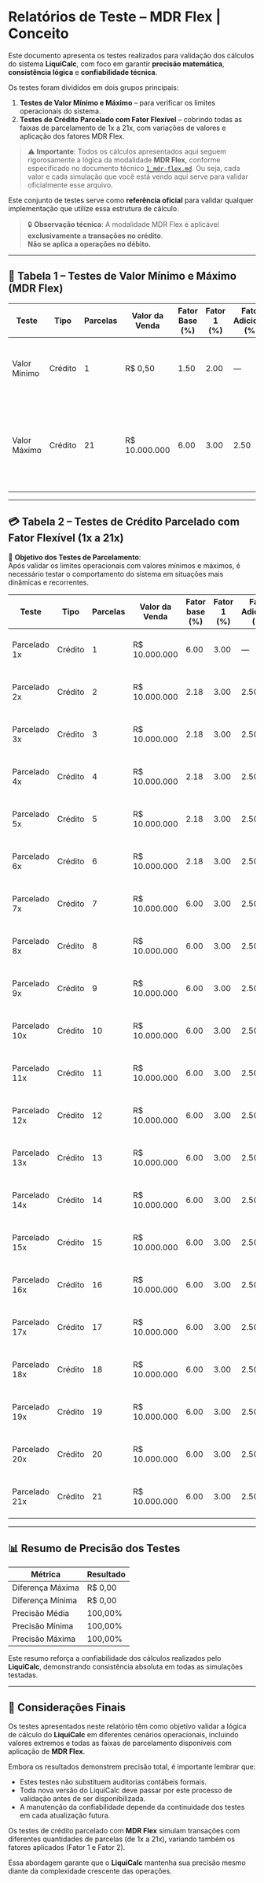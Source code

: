 # Relatórios de Teste – MDR Flex | Conceito

Este documento apresenta os testes realizados para validação dos cálculos do sistema **LiquiCalc**, com foco em garantir **precisão matemática**, **consistência lógica** e **confiabilidade técnica**.  

Os testes foram divididos em dois grupos principais:

1. **Testes de Valor Mínimo e Máximo** – para verificar os limites operacionais do sistema.  
2. **Testes de Crédito Parcelado com Fator Flexível** – cobrindo todas as faixas de parcelamento de 1x a 21x, com variações de valores e aplicação dos fatores MDR Flex.  

> ⚠️ **Importante**: Todos os cálculos apresentados aqui seguem rigorosamente a lógica da modalidade **MDR Flex**, conforme especificado no documento técnico [`1_mdr-flex.md`](https://github.com/vinyalme/LiquiCalc/blob/main/0_conceitos/1_mdr-flex.md). Ou seja, cada valor e cada simulação que você está vendo aqui serve para validar oficialmente esse arquivo.  

Este conjunto de testes serve como **referência oficial** para validar qualquer implementação que utilize essa estrutura de cálculo.  

> 🔒 **Observação técnica**: A modalidade MDR Flex é aplicável **exclusivamente a transações no crédito**.  
> **Não se aplica a operações no débito.**  

---

## 🧾 Tabela 1 – Testes de Valor Mínimo e Máximo (MDR Flex)

| Teste         | Tipo    | Parcelas | Valor da Venda | Fator Base (%) | Fator 1 (%) | Fator Adicional (%) | Fator Total (%) | 🧮 Valor Retido (Taxa)                                                                 | 🧮 Valor Líquido | ✅ Verificação                                    | Diferença | Precisão |
|---------------|---------|----------|----------------|----------------|-------------|----------------------|------------------|----------------------------------------------------------------------------------------|------------------|--------------------------------------------------|-----------|----------|
| Valor Mínimo  | Crédito | 1        | R$ 0,50        | 1.50           | 2.00        | —                    | 3.50             | R$ 0,50 × (1.50% + 2.00%) = R$ 0,50 × 3.50% = R$ 0,0175 ≈ R$ 0,02                      | R$ 0,48          | ✅ R$ 0,48 + R$ 0,02 = R$ 0,50                     | R$ 0,00   | 100,00%  |
| Valor Máximo  | Crédito | 21       | R$ 10.000.000  | 6.00           | 3.00        | 2.50                 | 59.00            | R$ 10.000.000 × (6.00% + 3.00% + 20×2.50%) = R$ 10.000.000 × 59.00% = R$ 5.900.000,00 | R$ 4.100.000,00  | ✅ R$ 4.100.000,00 + R$ 5.900.000,00 = R$ 10.000.000 | R$ 0,00   | 100,00%  |

---

## 💳 Tabela 2 – Testes de Crédito Parcelado com Fator Flexível (1x a 21x)

📌 **Objetivo dos Testes de Parcelamento**:  
Após validar os limites operacionais com valores mínimos e máximos, é necessário testar o comportamento do sistema em situações mais dinâmicas e recorrentes.  

| Teste          | Tipo    | Parcelas | Valor da Venda | Fator base (%) | Fator 1 (%) | Fator Adicional (%) | Cálculo Taxa                            | Total Taxa (%) | 🧮 Valor Retido (Taxa) | 🧮 Valor Líquido | ✅ Verificação                         | Diferença | Precisão |
|----------------|---------|----------|----------------|----------------|-------------|----------------------|-----------------------------------------|----------------|------------------------|------------------|---------------------------------------|-----------|----------|
| Parcelado 1x   | Crédito | 1        | R$ 10.000.000  | 6.00           | 3.00        | —                    | 6.00% + 3.00%                           | 9.00%          | R$ 900,000.00          | R$ 9,100,000.00  | ✅ R$ 9,100,000 + R$ 900,000           | R$ 0,00   | 100,00%  |
| Parcelado 2x   | Crédito | 2        | R$ 10.000.000  | 2.18           | 3.00        | 2.50                 | 2.18% + 3.00% + 1×2.50%                 | 7.68%          | R$ 768,000.00          | R$ 9,232,000.00  | ✅ R$ 9,232,000 + R$ 768,000           | R$ 0,00   | 100,00%  |
| Parcelado 3x   | Crédito | 3        | R$ 10.000.000  | 2.18           | 3.00        | 2.50                 | 2.18% + 3.00% + 2×2.50%                 | 10.18%         | R$ 1,018,000.00        | R$ 8,982,000.00  | ✅ R$ 8,982,000 + R$ 1,018,000         | R$ 0,00   | 100,00%  |
| Parcelado 4x   | Crédito | 4        | R$ 10.000.000  | 2.18           | 3.00        | 2.50                 | 2.18% + 3.00% + 3×2.50%                 | 12.68%         | R$ 1,268,000.00        | R$ 8,732,000.00  | ✅ R$ 8,732,000 + R$ 1,268,000         | R$ 0,00   | 100,00%  |
| Parcelado 5x   | Crédito | 5        | R$ 10.000.000  | 2.18           | 3.00        | 2.50                 | 2.18% + 3.00% + 4×2.50%                 | 15.18%         | R$ 1,518,000.00        | R$ 8,482,000.00  | ✅ R$ 8,482,000 + R$ 1,518,000         | R$ 0,00   | 100,00%  |
| Parcelado 6x   | Crédito | 6        | R$ 10.000.000  | 2.18           | 3.00        | 2.50                 | 2.18% + 3.00% + 5×2.50%                 | 17.68%         | R$ 1,768,000.00        | R$ 8,232,000.00  | ✅ R$ 8,232,000 + R$ 1,768,000         | R$ 0,00   | 100,00%  |
| Parcelado 7x   | Crédito | 7        | R$ 10.000.000  | 6.00           | 3.00        | 2.50                 | 6.00% + 3.00% + 6×2.50%                 | 24.00%         | R$ 2,400,000.00        | R$ 7,600,000.00  | ✅ R$ 7,600,000 + R$ 2,400,000         | R$ 0,00   | 100,00%  |
| Parcelado 8x   | Crédito | 8        | R$ 10.000.000  | 6.00           | 3.00        | 2.50                 | 6.00% + 3.00% + 7×2.50%                 | 26.50%         | R$ 2,650,000.00        | R$ 7,350,000.00  | ✅ R$ 7,350,000 + R$ 2,650,000         | R$ 0,00   | 100,00%  |
| Parcelado 9x   | Crédito | 9        | R$ 10.000.000  | 6.00           | 3.00        | 2.50                 | 6.00% + 3.00% + 8×2.50%                 | 29.00%         | R$ 2,900,000.00        | R$ 7,100,000.00  | ✅ R$ 7,100,000 + R$ 2,900,000         | R$ 0,00   | 100,00%  |
| Parcelado 10x  | Crédito | 10       | R$ 10.000.000  | 6.00           | 3.00        | 2.50                 | 6.00% + 3.00% + 9×2.50%                 | 31.50%         | R$ 3,150,000.00        | R$ 6,850,000.00  | ✅ R$ 6,850,000 + R$ 3,150,000         | R$ 0,00   | 100,00%  |
| Parcelado 11x  | Crédito | 11       | R$ 10.000.000  | 6.00           | 3.00        | 2.50                 | 6.00% + 3.00% + 10×2.50%                | 34.00%         | R$ 3,400,000.00        | R$ 6,600,000.00  | ✅ R$ 6,600,000 + R$ 3,400,000         | R$ 0,00   | 100,00%  |
| Parcelado 12x  | Crédito | 12       | R$ 10.000.000  | 6.00           | 3.00        | 2.50                 | 6.00% + 3.00% + 11×2.50%                | 36.50%         | R$ 3,650,000.00        | R$ 6,350,000.00  | ✅ R$ 6,350,000 + R$ 3,650,000         | R$ 0,00   | 100,00%  |
| Parcelado 13x  | Crédito | 13       | R$ 10.000.000  | 6.00           | 3.00        | 2.50                 | 6.00% + 3.00% + 12×2.50%                | 39.00%         | R$ 3,900,000.00        | R$ 6,100,000.00  | ✅ R$ 6,100,000 + R$ 3,900,000         | R$ 0,00   | 100,00%  |
| Parcelado 14x  | Crédito | 14       | R$ 10.000.000  | 6.00           | 3.00        | 2.50                 | 6.00% + 3.00% + 13×2.50%                | 41.50%         | R$ 4,150,000.00        | R$ 5,850,000.00  | ✅ R$ 5,850,000 + R$ 4,150,000         | R$ 0,00   | 100,00%  |
| Parcelado 15x  | Crédito | 15       | R$ 10.000.000  | 6.00           | 3.00        | 2.50                 | 6.00% + 3.00% + 14×2.50%                | 44.00%         | R$ 4,400,000.00        | R$ 5,600,000.00  | ✅ R$ 5,600,000 + R$ 4,400,000         | R$ 0,00   | 100,00%  |
| Parcelado 16x  | Crédito | 16       | R$ 10.000.000  | 6.00           | 3.00        | 2.50                 | 6.00% + 3.00% + 15×2.50%                | 46.50%         | R$ 4,650,000.00        | R$ 5,350,000.00  | ✅ R$ 5,350,000 + R$ 4,650,000         | R$ 0,00   | 100,00%  |
| Parcelado 17x  | Crédito | 17       | R$ 10.000.000  | 6.00           | 3.00        | 2.50                 | 6.00% + 3.00% + 16×2.50%                | 49.00%         | R$ 4,900,000.00        | R$ 5,100,000.00  | ✅ R$ 5,100,000 + R$ 4,900,000         | R$ 0,00   | 100,00%  |
| Parcelado 18x  | Crédito | 18       | R$ 10.000.000  | 6.00           | 3.00        | 2.50                 | 6.00% + 3.00% + 17×2.50%                | 51.50%         | R$ 5,150,000.00        | R$ 4,850,000.00  | ✅ R$ 4,850,000 + R$ 5,150,000         | R$ 0,00   | 100,00%  |
| Parcelado 19x  | Crédito | 19       | R$ 10.000.000  | 6.00           | 3.00        | 2.50                 | 6.00% + 3.00% + 18×2.50%                | 54.00%         | R$ 5,400,000.00        | R$ 4,600,000.00  | ✅ R$ 4,600,000 + R$ 5,400,000         | R$ 0,00   | 100,00%  |
| Parcelado 20x  | Crédito | 20       | R$ 10.000.000  | 6.00           | 3.00        | 2.50                 | 6.00% + 3.00% + 19×2.50%                | 56.50%         | R$ 5,650,000.00        | R$ 4,350,000.00  | ✅ R$ 4,350,000 + R$ 5,650,000         | R$ 0,00   | 100,00%  |
| Parcelado 21x  | Crédito | 21       | R$ 10.000.000  | 6.00           | 3.00        | 2.50                 | 6.00% + 3.00% + 20×2.50%                | 59.00%         | R$ 5,900,000.00        | R$ 4,100,000.00  | ✅ R$ 4,100,000 + R$ 5,900,000         | R$ 0,00   | 100,00%  |

---

## 📊 Resumo de Precisão dos Testes

| Métrica             | Resultado |
|---------------------|-----------|
| Diferença Máxima    | R$ 0,00   |
| Diferença Mínima    | R$ 0,00   |
| Precisão Média      | 100,00%   |
| Precisão Mínima     | 100,00%   |
| Precisão Máxima     | 100,00%   |

Este resumo reforça a confiabilidade dos cálculos realizados pelo **LiquiCalc**, demonstrando consistência absoluta em todas as simulações testadas.  

---

## 📝 Considerações Finais  

Os testes apresentados neste relatório têm como objetivo validar a lógica de cálculo do **LiquiCalc** em diferentes cenários operacionais, incluindo valores extremos e todas as faixas de parcelamento disponíveis com aplicação de **MDR Flex**.  

Embora os resultados demonstrem precisão total, é importante lembrar que:  

- Estes testes não substituem auditorias contábeis formais.  
- Toda nova versão do LiquiCalc deve passar por este processo de validação antes de ser disponibilizada.  
- A manutenção da confiabilidade depende da continuidade dos testes em cada atualização futura.  

Os testes de crédito parcelado com **MDR Flex** simulam transações com diferentes quantidades de parcelas (de 1x a 21x), variando também os fatores aplicados (Fator 1 e Fator 2).  

Essa abordagem garante que o **LiquiCalc** mantenha sua precisão mesmo diante da complexidade crescente das operações.

